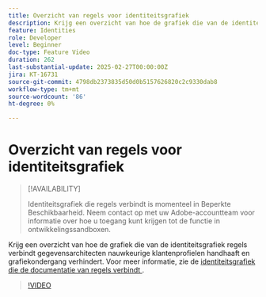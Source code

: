 ```yaml
---
title: Overzicht van regels voor identiteitsgrafiek
description: Krijg een overzicht van hoe de grafiek die van de identiteitsgrafiek regels verbindt gegevensarchitecten nauwkeurige klantenprofielen handhaaft en grafiekondergang verhindert.
feature: Identities
role: Developer
level: Beginner
doc-type: Feature Video
duration: 262
last-substantial-update: 2025-02-27T00:00:00Z
jira: KT-16731
source-git-commit: 4798db2373835d50d0b5157626820c2c9330dab8
workflow-type: tm+mt
source-wordcount: '86'
ht-degree: 0%

---
```



# Overzicht van regels voor identiteitsgrafiek

>[!AVAILABILITY]
>
>Identiteitsgrafiek die regels verbindt is momenteel in Beperkte Beschikbaarheid. Neem contact op met uw Adobe-accountteam voor informatie over hoe u toegang kunt krijgen tot de functie in ontwikkelingssandboxen.

Krijg een overzicht van hoe de grafiek die van de identiteitsgrafiek regels verbindt gegevensarchitecten nauwkeurige klantenprofielen handhaaft en grafiekondergang verhindert. Voor meer informatie, zie de [ identiteitsgrafiek die de documentatie van regels verbindt ](https://experienceleague.adobe.com/nl/docs/experience-platform/identity/features/identity-graph-linking-rules/overview).

>[!VIDEO](https://video.tv.adobe.com/v/3448278/?learn=on&enablevpops&captions=dut)
